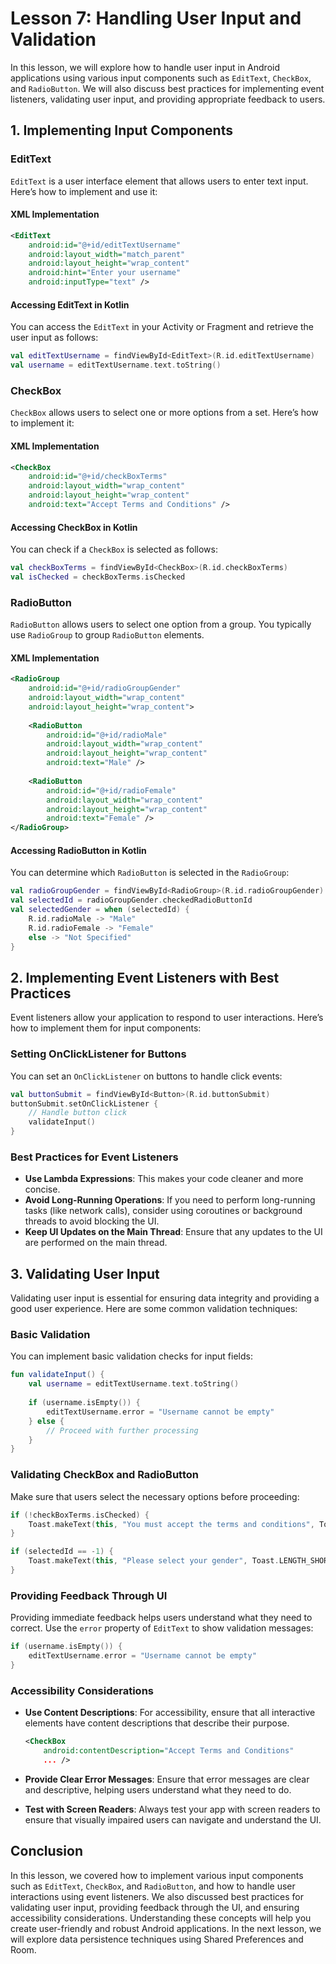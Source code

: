 # Lesson 7: Handling User Input and Validation

In this lesson, we will explore how to handle user input in Android applications using various input components such as `EditText`, `CheckBox`, and `RadioButton`. We will also discuss best practices for implementing event listeners, validating user input, and providing appropriate feedback to users.

## 1. Implementing Input Components

### EditText
`EditText` is a user interface element that allows users to enter text input. Here’s how to implement and use it:

#### XML Implementation
```xml
<EditText
    android:id="@+id/editTextUsername"
    android:layout_width="match_parent"
    android:layout_height="wrap_content"
    android:hint="Enter your username"
    android:inputType="text" />
```

#### Accessing EditText in Kotlin
You can access the `EditText` in your Activity or Fragment and retrieve the user input as follows:

```kotlin
val editTextUsername = findViewById<EditText>(R.id.editTextUsername)
val username = editTextUsername.text.toString()
```

### CheckBox
`CheckBox` allows users to select one or more options from a set. Here’s how to implement it:

#### XML Implementation
```xml
<CheckBox
    android:id="@+id/checkBoxTerms"
    android:layout_width="wrap_content"
    android:layout_height="wrap_content"
    android:text="Accept Terms and Conditions" />
```

#### Accessing CheckBox in Kotlin
You can check if a `CheckBox` is selected as follows:

```kotlin
val checkBoxTerms = findViewById<CheckBox>(R.id.checkBoxTerms)
val isChecked = checkBoxTerms.isChecked
```

### RadioButton
`RadioButton` allows users to select one option from a group. You typically use `RadioGroup` to group `RadioButton` elements.

#### XML Implementation
```xml
<RadioGroup
    android:id="@+id/radioGroupGender"
    android:layout_width="wrap_content"
    android:layout_height="wrap_content">
    
    <RadioButton
        android:id="@+id/radioMale"
        android:layout_width="wrap_content"
        android:layout_height="wrap_content"
        android:text="Male" />
    
    <RadioButton
        android:id="@+id/radioFemale"
        android:layout_width="wrap_content"
        android:layout_height="wrap_content"
        android:text="Female" />
</RadioGroup>
```

#### Accessing RadioButton in Kotlin
You can determine which `RadioButton` is selected in the `RadioGroup`:

```kotlin
val radioGroupGender = findViewById<RadioGroup>(R.id.radioGroupGender)
val selectedId = radioGroupGender.checkedRadioButtonId
val selectedGender = when (selectedId) {
    R.id.radioMale -> "Male"
    R.id.radioFemale -> "Female"
    else -> "Not Specified"
}
```

## 2. Implementing Event Listeners with Best Practices

Event listeners allow your application to respond to user interactions. Here’s how to implement them for input components:

### Setting OnClickListener for Buttons
You can set an `OnClickListener` on buttons to handle click events:

```kotlin
val buttonSubmit = findViewById<Button>(R.id.buttonSubmit)
buttonSubmit.setOnClickListener {
    // Handle button click
    validateInput()
}
```

### Best Practices for Event Listeners
- **Use Lambda Expressions**: This makes your code cleaner and more concise.
- **Avoid Long-Running Operations**: If you need to perform long-running tasks (like network calls), consider using coroutines or background threads to avoid blocking the UI.
- **Keep UI Updates on the Main Thread**: Ensure that any updates to the UI are performed on the main thread.

## 3. Validating User Input

Validating user input is essential for ensuring data integrity and providing a good user experience. Here are some common validation techniques:

### Basic Validation
You can implement basic validation checks for input fields:

```kotlin
fun validateInput() {
    val username = editTextUsername.text.toString()
    
    if (username.isEmpty()) {
        editTextUsername.error = "Username cannot be empty"
    } else {
        // Proceed with further processing
    }
}
```

### Validating CheckBox and RadioButton
Make sure that users select the necessary options before proceeding:

```kotlin
if (!checkBoxTerms.isChecked) {
    Toast.makeText(this, "You must accept the terms and conditions", Toast.LENGTH_SHORT).show()
}

if (selectedId == -1) {
    Toast.makeText(this, "Please select your gender", Toast.LENGTH_SHORT).show()
}
```

### Providing Feedback Through UI
Providing immediate feedback helps users understand what they need to correct. Use the `error` property of `EditText` to show validation messages:

```kotlin
if (username.isEmpty()) {
    editTextUsername.error = "Username cannot be empty"
}
```

### Accessibility Considerations
- **Use Content Descriptions**: For accessibility, ensure that all interactive elements have content descriptions that describe their purpose.
  
  ```xml
  <CheckBox
      android:contentDescription="Accept Terms and Conditions"
      ... />
  ```

- **Provide Clear Error Messages**: Ensure that error messages are clear and descriptive, helping users understand what they need to do.

- **Test with Screen Readers**: Always test your app with screen readers to ensure that visually impaired users can navigate and understand the UI.

## Conclusion

In this lesson, we covered how to implement various input components such as `EditText`, `CheckBox`, and `RadioButton`, and how to handle user interactions using event listeners. We also discussed best practices for validating user input, providing feedback through the UI, and ensuring accessibility considerations. Understanding these concepts will help you create user-friendly and robust Android applications. In the next lesson, we will explore data persistence techniques using Shared Preferences and Room.